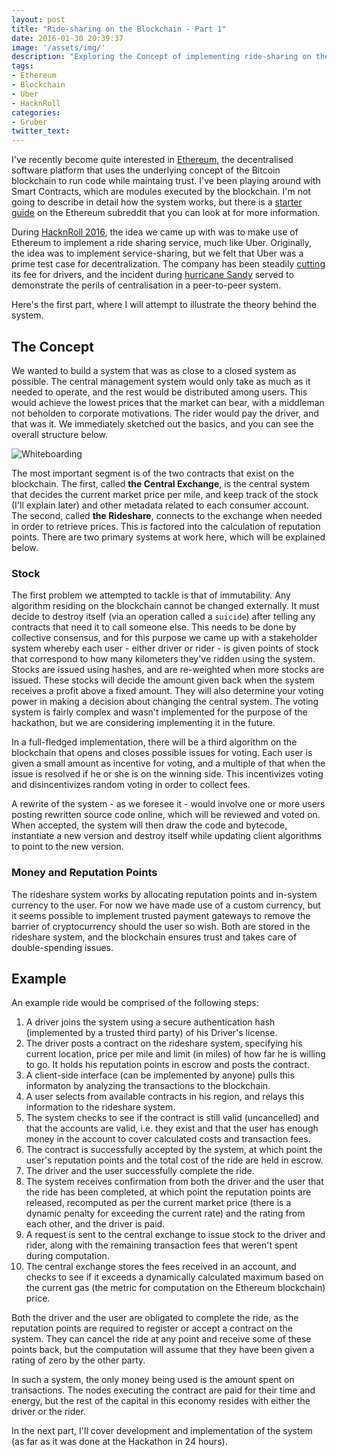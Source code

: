 ```yaml
---
layout: post
title: "Ride-sharing on the Blockchain - Part 1"
date: 2016-01-30 20:39:37
image: '/assets/img/'
description: "Exploring the Concept of implementing ride-sharing on the Ethereum Blockchain" 
tags: 
- Ethereum
- Blockchain
- Uber
- HacknRoll
categories:
- Gruber
twitter_text:
---
```


I've recently become quite interested in [Ethereum][ethlink], the decentralised software platform that uses the underlying concept of the Bitcoin blockchain to run code while maintaing trust. I've been playing around with Smart Contracts, which are modules executed by the blockchain. I'm not going to describe in detail how the system works, but there is a [starter guide][ethredditstarter] on the Ethereum subreddit that you can look at for more information.

During [HacknRoll 2016][hacknroll], the idea we came up with was to make use of Ethereum to implement a ride sharing service, much like Uber. Originally, the idea was to implement service-sharing, but we felt that Uber was a prime test case for decentralization. The company has been steadily [cutting][ubernews] its fee for drivers, and the incident during [hurricane Sandy][ubernews2] served to demonstrate the perils of centralisation in a peer-to-peer system.

Here's the first part, where I will attempt to illustrate the theory behind the system.

## The Concept

We wanted to build a system that was as close to a closed system as possible. The central management system would only take as much as it needed to operate, and the rest would be distributed among users. This would achieve the lowest prices that the market can bear, with a middleman not beholden to corporate motivations. The rider would pay the driver, and that was it. We immediately sketched out the basics, and you can see the overall structure below.

![Whiteboarding]({{site.url}}/assets/img/Ethereum/whiteboard.jpg)

The most important segment is of the two contracts that exist on the blockchain. The first, called **the Central Exchange**, is the central system that decides the current market price per mile, and keep track of the stock (I'll explain later) and other metadata related to each consumer account. The second, called **the Rideshare**, connects to the exchange when needed in order to retrieve prices. This is factored into the calculation of reputation points. There are two primary systems at work here, which will be explained below.

### Stock

The first problem we attempted to tackle is that of immutability. Any algorithm residing on the blockchain cannot be changed externally. It must decide to destroy itself (via an operation called a `suicide`) after telling any contracts that need it to call someone else. This needs to be done by collective consensus, and for this purpose we came up with a stakeholder system whereby each user - either driver or rider - is given points of stock that correspond to how many kilometers they've ridden using the system. Stocks are issued using hashes, and are re-weighted when more stocks are issued. These stocks will decide the amount given back when the system receives a profit above a fixed amount. They will also determine your voting power in making a decision about changing the central system. The voting system is fairly complex and wasn't implemented for the purpose of the hackathon, but we are considering implementing it in the future.

In a full-fledged implementation, there will be a third algorithm on the blockchain that opens and closes possible issues for voting. Each user is given a small amount as incentive for voting, and a multiple of that when the issue is resolved if he or she is on the winning side. This incentivizes voting and disincentivizes random voting in order to collect fees.

A rewrite of the system - as we foresee it - would involve one or more users posting rewritten source code online, which will be reviewed and voted on. When accepted, the system will then draw the code and bytecode, instantiate a new version and destroy itself while updating client algorithms to point to the new version.

### Money and Reputation Points

The rideshare system works by allocating reputation points and in-system currency to the user. For now we have made use of a custom currency, but it seems possible to implement trusted payment gateways to remove the barrier of cryptocurrency should the user so wish. Both are stored in the rideshare system, and the blockchain ensures trust and takes care of double-spending issues.

## Example

An example ride would be comprised of the following steps:

1. A driver joins the system using a secure authentication hash (implemented by a trusted third party) of his Driver's license.
2. The driver posts a contract on the rideshare system, specifying his current location, price per mile and limit (in miles) of how far he is willing to go. It holds his reputation points in escrow and posts the contract.
2. A client-side interface (can be implemented by anyone) pulls this informaton by analyzing the transactions to the blockchain.
3. A user selects from available contracts in his region, and relays this information to the rideshare system.
4. The system checks to see if the contract is still valid (uncancelled) and that the accounts are valid, i.e. they exist and that the user has enough money in the account to cover calculated costs and transaction fees.
5. The contract is successfully accepted by the system, at which point the user's reputation points and the total cost of the ride are held in escrow.
6. The driver and the user successfully complete the ride.
7. The system receives confirmation from both the driver and the user that the ride has been completed, at which point the reputation points are released, recomputed as per the current market price (there is a dynamic penalty for exceeding the current rate) and the rating from each other, and the driver is paid.
8. A request is sent to the central exchange to issue stock to the driver and rider, along with the remaining transaction fees that weren't spent during computation.
9. The central exchange stores the fees received in an account, and checks to see if it exceeds a dynamically calculated maximum based on the current gas (the metric for computation on the Ethereum blockchain) price.

Both the driver and the user are obligated to complete the ride, as the reputation points are required to register or accept a contract on the system. They can cancel the ride at any point and receive some of these points back, but the computation will assume that they have been given a rating of zero by the other party. 

In such a system, the only money being used is the amount spent on transactions. The nodes executing the contract are paid for their time and energy, but the rest of the capital in this economy resides with either the driver or the rider. 

In the next part, I'll cover development and implementation of the system (as far as it was done at the Hackathon in 24 hours).


[ethlink]:https://www.ethereum.org/
[ethredditstarter]:https://www.reddit.com/r/ethereum/comments/3vxvlx/starter_guide_almost_all_the_links_youll_need_to/
[hacknroll]:http://hacknroll.nushackers.org/
[ubernews]:http://therideshareguy.com/should-you-still-drive-for-uber-after-the-latest-rate-cuts/
[ubernews2]:http://fortune.com/2012/11/02/uber-nyc-and-the-sandy-surge/